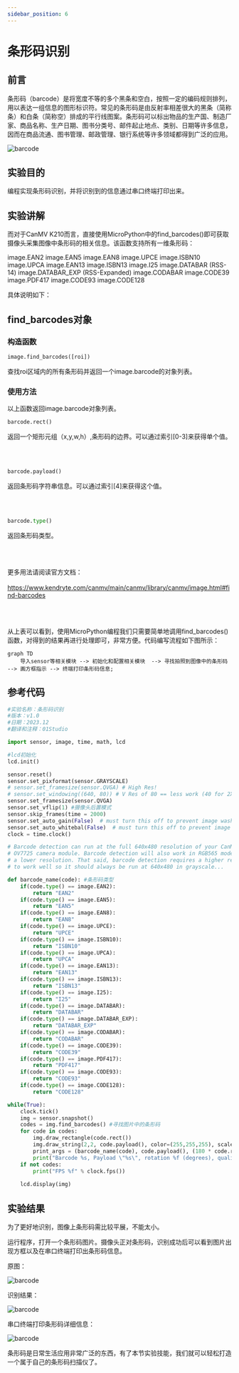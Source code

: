 ```yaml
---
sidebar_position: 6
---
```


# 条形码识别

## 前言
条形码（barcode）是将宽度不等的多个黑条和空白，按照一定的编码规则排列，用以表达一组信息的图形标识符。常见的条形码是由反射率相差很大的黑条（简称条）和白条（简称空）排成的平行线图案。条形码可以标出物品的生产国、制造厂家、商品名称、生产日期、图书分类号、邮件起止地点、类别、日期等许多信息，因而在商品流通、图书管理、邮政管理、银行系统等许多领域都得到广泛的应用。

![barcode](./img/barcode/barcode0.png)

## 实验目的
编程实现条形码识别，并将识别到的信息通过串口终端打印出来。

## 实验讲解

而对于CanMV K210而言，直接使用MicroPython中的find_barcodes()即可获取摄像头采集图像中条形码的相关信息。该函数支持所有一维条形码：

image.EAN2 image.EAN5 image.EAN8 image.UPCE image.ISBN10 image.UPCA image.EAN13 image.ISBN13 image.I25 image.DATABAR (RSS-14) image.DATABAR_EXP (RSS-Expanded) image.CODABAR image.CODE39 image.PDF417 image.CODE93 image.CODE128

具体说明如下：

## find_barcodes对象

### 构造函数
```python
image.find_barcodes([roi])
```
查找roi区域内的所有条形码并返回一个image.barcode的对象列表。

### 使用方法

以上函数返回image.barcode对象列表。

```python
barcode.rect()
```
返回一个矩形元组（x,y,w,h）,条形码的边界。可以通过索引[0-3]来获得单个值。

<br></br>

```python
barcode.payload()
```
返回条形码字符串信息。可以通过索引[4]来获得这个值。

<br></br>

```python
barcode.type()
```
返回条形码类型。

<br></br>

更多用法请阅读官方文档：<br></br>
https://www.kendryte.com/canmv/main/canmv/library/canmv/image.html#find-barcodes

<br></br>

从上表可以看到，使用MicroPython编程我们只需要简单地调用find_barcodes()函数，对得到的结果再进行处理即可，非常方便。代码编写流程如下图所示：

```mermaid
graph TD
    导入sensor等相关模块 --> 初始化和配置相关模块  --> 寻找拍照到图像中的条形码 --> 画方框指示 --> 终端打印条形码信息;
```

## 参考代码

```python
#实验名称：条形码识别
#版本：v1.0
#日期：2023.12
#翻译和注释：01Studio

import sensor, image, time, math, lcd

#lcd初始化
lcd.init()

sensor.reset()
sensor.set_pixformat(sensor.GRAYSCALE)
# sensor.set_framesize(sensor.QVGA) # High Res!
# sensor.set_windowing((640, 80)) # V Res of 80 == less work (40 for 2X the speed).
sensor.set_framesize(sensor.QVGA)
sensor.set_vflip(1) #摄像头后置模式
sensor.skip_frames(time = 2000)
sensor.set_auto_gain(False)  # must turn this off to prevent image washout...
sensor.set_auto_whitebal(False)  # must turn this off to prevent image washout...
clock = time.clock()

# Barcode detection can run at the full 640x480 resolution of your CanMV Cam's
# OV7725 camera module. Barcode detection will also work in RGB565 mode but at
# a lower resolution. That said, barcode detection requires a higher resolution
# to work well so it should always be run at 640x480 in grayscale...

def barcode_name(code): #条形码类型
    if(code.type() == image.EAN2):
        return "EAN2"
    if(code.type() == image.EAN5):
        return "EAN5"
    if(code.type() == image.EAN8):
        return "EAN8"
    if(code.type() == image.UPCE):
        return "UPCE"
    if(code.type() == image.ISBN10):
        return "ISBN10"
    if(code.type() == image.UPCA):
        return "UPCA"
    if(code.type() == image.EAN13):
        return "EAN13"
    if(code.type() == image.ISBN13):
        return "ISBN13"
    if(code.type() == image.I25):
        return "I25"
    if(code.type() == image.DATABAR):
        return "DATABAR"
    if(code.type() == image.DATABAR_EXP):
        return "DATABAR_EXP"
    if(code.type() == image.CODABAR):
        return "CODABAR"
    if(code.type() == image.CODE39):
        return "CODE39"
    if(code.type() == image.PDF417):
        return "PDF417"
    if(code.type() == image.CODE93):
        return "CODE93"
    if(code.type() == image.CODE128):
        return "CODE128"

while(True):
    clock.tick()
    img = sensor.snapshot()
    codes = img.find_barcodes() #寻找图片中的条形码
    for code in codes:
        img.draw_rectangle(code.rect())
        img.draw_string(2,2, code.payload(), color=(255,255,255), scale=2)
        print_args = (barcode_name(code), code.payload(), (180 * code.rotation()) / math.pi, code.quality(), clock.fps())
        print("Barcode %s, Payload \"%s\", rotation %f (degrees), quality %d, FPS %f" % print_args)
    if not codes:
        print("FPS %f" % clock.fps())
        
    lcd.display(img)
```

## 实验结果

为了更好地识别，图像上条形码需比较平展，不能太小。

运行程序，打开一个条形码图片。摄像头正对条形码，识别成功后可以看到图片出现方框以及在串口终端打印出条形码信息。

原图：

![barcode](./img/barcode/barcode1.jpg)

识别结果：

![barcode](./img/barcode/barcode2.jpg)

串口终端打印条形码详细信息：

![barcode](./img/barcode/barcode3.png)

条形码是日常生活应用非常广泛的东西，有了本节实验技能，我们就可以轻松打造一个属于自己的条形码扫描仪了。